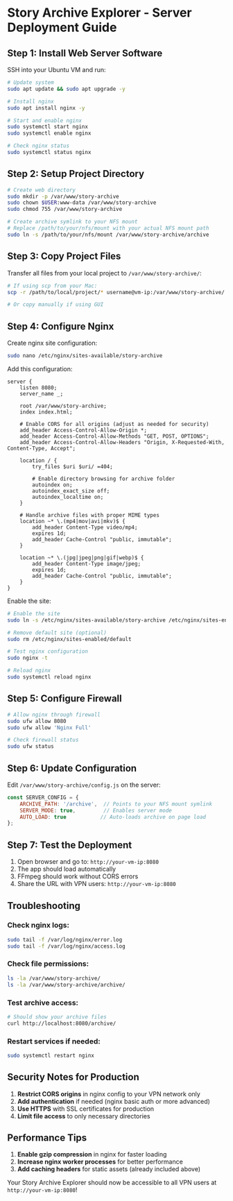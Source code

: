 # Story Archive Explorer - Server Deployment Guide

## Step 1: Install Web Server Software

SSH into your Ubuntu VM and run:

```bash
# Update system
sudo apt update && sudo apt upgrade -y

# Install nginx
sudo apt install nginx -y

# Start and enable nginx
sudo systemctl start nginx
sudo systemctl enable nginx

# Check nginx status
sudo systemctl status nginx
```

## Step 2: Setup Project Directory

```bash
# Create web directory
sudo mkdir -p /var/www/story-archive
sudo chown $USER:www-data /var/www/story-archive
sudo chmod 755 /var/www/story-archive

# Create archive symlink to your NFS mount
# Replace /path/to/your/nfs/mount with your actual NFS mount path
sudo ln -s /path/to/your/nfs/mount /var/www/story-archive/archive
```

## Step 3: Copy Project Files

Transfer all files from your local project to `/var/www/story-archive/`:

```bash
# If using scp from your Mac:
scp -r /path/to/local/project/* username@vm-ip:/var/www/story-archive/

# Or copy manually if using GUI
```

## Step 4: Configure Nginx

Create nginx site configuration:

```bash
sudo nano /etc/nginx/sites-available/story-archive
```

Add this configuration:

```nginx
server {
    listen 8080;
    server_name _;
    
    root /var/www/story-archive;
    index index.html;
    
    # Enable CORS for all origins (adjust as needed for security)
    add_header Access-Control-Allow-Origin *;
    add_header Access-Control-Allow-Methods "GET, POST, OPTIONS";
    add_header Access-Control-Allow-Headers "Origin, X-Requested-With, Content-Type, Accept";
    
    location / {
        try_files $uri $uri/ =404;
        
        # Enable directory browsing for archive folder
        autoindex on;
        autoindex_exact_size off;
        autoindex_localtime on;
    }
    
    # Handle archive files with proper MIME types
    location ~* \.(mp4|mov|avi|mkv)$ {
        add_header Content-Type video/mp4;
        expires 1d;
        add_header Cache-Control "public, immutable";
    }
    
    location ~* \.(jpg|jpeg|png|gif|webp)$ {
        add_header Content-Type image/jpeg;
        expires 1d;
        add_header Cache-Control "public, immutable";
    }
}
```

Enable the site:

```bash
# Enable the site
sudo ln -s /etc/nginx/sites-available/story-archive /etc/nginx/sites-enabled/

# Remove default site (optional)
sudo rm /etc/nginx/sites-enabled/default

# Test nginx configuration
sudo nginx -t

# Reload nginx
sudo systemctl reload nginx
```

## Step 5: Configure Firewall

```bash
# Allow nginx through firewall
sudo ufw allow 8080
sudo ufw allow 'Nginx Full'

# Check firewall status
sudo ufw status
```

## Step 6: Update Configuration

Edit `/var/www/story-archive/config.js` on the server:

```javascript
const SERVER_CONFIG = {
    ARCHIVE_PATH: '/archive',  // Points to your NFS mount symlink
    SERVER_MODE: true,         // Enables server mode
    AUTO_LOAD: true           // Auto-loads archive on page load
};
```

## Step 7: Test the Deployment

1. Open browser and go to: `http://your-vm-ip:8080`
2. The app should load automatically
3. FFmpeg should work without CORS errors
4. Share the URL with VPN users: `http://your-vm-ip:8080`

## Troubleshooting

### Check nginx logs:
```bash
sudo tail -f /var/log/nginx/error.log
sudo tail -f /var/log/nginx/access.log
```

### Check file permissions:
```bash
ls -la /var/www/story-archive/
ls -la /var/www/story-archive/archive/
```

### Test archive access:
```bash
# Should show your archive files
curl http://localhost:8080/archive/
```

### Restart services if needed:
```bash
sudo systemctl restart nginx
```

## Security Notes for Production

1. **Restrict CORS origins** in nginx config to your VPN network only
2. **Add authentication** if needed (nginx basic auth or more advanced)
3. **Use HTTPS** with SSL certificates for production
4. **Limit file access** to only necessary directories

## Performance Tips

1. **Enable gzip compression** in nginx for faster loading
2. **Increase nginx worker processes** for better performance
3. **Add caching headers** for static assets (already included above)

Your Story Archive Explorer should now be accessible to all VPN users at `http://your-vm-ip:8080`!
